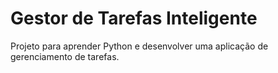 # Gestor de Tarefas Inteligente

Projeto para aprender Python e desenvolver uma aplicação de gerenciamento de tarefas.
